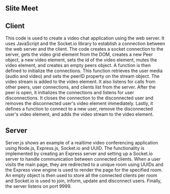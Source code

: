 ## Slite Meet

## Client
This code is used to create a video chat application using the web server. It uses JavaScript and the Socket.io library to establish a connection between the web server and the client. The code creates a socket connection to the server, gets the video grid element from the DOM, creates a new Peer object, a new video element, sets the id of the video element, mutes the video element, and creates an empty peers object. A function is then defined to initialize the connections. This function retrieves the user media (audio and video) and sets the peerID property on the stream object. The video stream is added to the video element. It also listens for calls from other peers, user connections, and clients list from the server. After the peer is open, it initializes the connections and listens for user disconnections. It closes the connection to the disconnected user and removes the disconnected user's video element immediately. Lastly, it defines a function to connect to a new user, remove the disconnected user's video element, and adds the video stream to the video element.

## Server
Server.js shows an example of a realtime video conferencing application using Node.js, Express.js, Socket.io and UUID. The functionality is implemented by creating an Express server and setting up a Socket.io server to handle communication between connected clients. When a user visits the main page, they are redirected to a unique room using UUIDs and the Express view engine is used to render the page for the specified room. An empty object is then used to store all the connected clients per room and Socket.io is used to join, inform, update and disconnect users. Finally, the server listens on port 9999.
